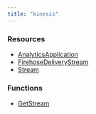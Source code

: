 ```yaml
---
title: "kinesis"
---
```


<!-- WARNING: this file was generated by the Pulumi Terraform Bridge (tfgen) Tool. -->
<!-- Do not edit by hand unless you're certain you know what you are doing! -->

<style>
  table td p { margin-top: 0; margin-bottom: 0; }
</style>

<h3>Resources</h3>
<ul class="api">
    <li><a href="analyticsapplication"><span class="symbol resource"></span>AnalyticsApplication</a></li>
    <li><a href="firehosedeliverystream"><span class="symbol resource"></span>FirehoseDeliveryStream</a></li>
    <li><a href="stream"><span class="symbol resource"></span>Stream</a></li>
</ul>

<h3>Functions</h3>
<ul class="api">
    <li><a href="getstream"><span class="symbol datasource"></span>GetStream</a></li>
</ul>

